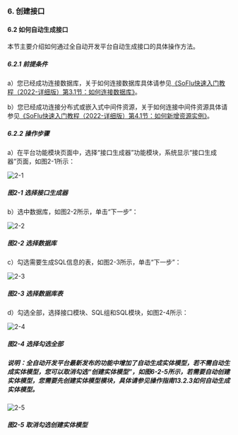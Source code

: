 ### 6. 创建接口

#### 6.2 如何自动生成接口

本节主要介绍如何通过全自动开发平台自动生成接口的具体操作方法。

##### 6.2.1 前提条件

a）您已经成功连接数据库，关于如何连接数据库具体请参见[《SoFlu快速入门教程（2022-详细版）第3.1节：如何连接数据库》](https://gitee.com/feisuanyz/SoFlu-adp/blob/master/SoFlu%EF%BC%88%E5%90%8E%E7%AB%AF%EF%BC%89%E5%85%A8%E8%87%AA%E5%8A%A8%E5%BC%80%E5%8F%91%E5%B9%B3%E5%8F%B0%E6%95%99%E7%A8%8B/SoFlu%EF%BC%88%E5%90%8E%E7%AB%AF%EF%BC%89%E5%BF%AB%E9%80%9F%E5%85%A5%E9%97%A8%E6%95%99%E7%A8%8B/SoFlu%E5%BF%AB%E9%80%9F%E5%85%A5%E9%97%A8%E6%95%99%E7%A8%8B%EF%BC%882022-%E8%AF%A6%E7%BB%86%E7%89%88%EF%BC%89/3.%20%E8%BF%9E%E6%8E%A5%E6%95%B0%E6%8D%AE%E5%BA%93/1.%20%E5%A6%82%E4%BD%95%E8%BF%9E%E6%8E%A5%E6%95%B0%E6%8D%AE%E5%BA%93.md)。

b）您已经成功连接分布式或嵌入式中间件资源，关于如何连接中间件资源具体请参见[《SoFlu快速入门教程（2022-详细版）第4.1节：如何新增资源实例》](https://gitee.com/feisuanyz/SoFlu-adp/blob/master/SoFlu%EF%BC%88%E5%90%8E%E7%AB%AF%EF%BC%89%E5%85%A8%E8%87%AA%E5%8A%A8%E5%BC%80%E5%8F%91%E5%B9%B3%E5%8F%B0%E6%95%99%E7%A8%8B/SoFlu%EF%BC%88%E5%90%8E%E7%AB%AF%EF%BC%89%E5%BF%AB%E9%80%9F%E5%85%A5%E9%97%A8%E6%95%99%E7%A8%8B/SoFlu%E5%BF%AB%E9%80%9F%E5%85%A5%E9%97%A8%E6%95%99%E7%A8%8B%EF%BC%882022-%E8%AF%A6%E7%BB%86%E7%89%88%EF%BC%89/4.%20%E5%88%9B%E5%BB%BA%E8%B5%84%E6%BA%90%E5%AE%9E%E4%BE%8B/1.%20%E5%A6%82%E4%BD%95%E6%96%B0%E5%A2%9E%E8%B5%84%E6%BA%90%E5%AE%9E%E4%BE%8B.md)。

##### 6.2.2 操作步骤

a）在平台功能模块页面中，选择“接口生成器”功能模块，系统显示“接口生成器”页面，如图2-1所示：

![2-1](https://www.feisuanyz.com/fsimage/ks-image/ks_14-00_img.png)

##### 图2-1 选择接口生成器

b）选中数据库，如图2-2所示，单击“下一步”：

![2-2](https://www.feisuanyz.com/fsimage/ks-image/ks_14-01_img.png)

##### 图2-2 选择数据库

c）勾选需要生成SQL信息的表，如图2-3所示，单击“下一步”：

![2-3](https://www.feisuanyz.com/fsimage/ks-image/ks_14-2_img.png)

##### 图2-3 选择数据库表

d）勾选全部，选择接口模块、SQL组和SQL模块，如图2-4所示：

![2-4](https://www.feisuanyz.com/fsimage/ks-image/ks_14-3_img.png)

##### 图2-4 选择勾选全部

##### 说明：全自动开发平台最新发布的功能中增加了自动生成实体模型，若不需自动生成实体模型，您可以取消勾选“创建实体模型”，如图6-2-5所示，若需要自动创建实体模型，您需要先创建实体模型模块，具体请参见操作指南13.2.3如何自动生成实体模型。

![2-5](https://www.feisuanyz.com/fsimage/ks-image/ksrm_6_2_5.png)

##### 图2-5 取消勾选创建实体模型
